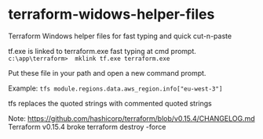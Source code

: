 # terraform-widows-helper-files
Terraform Windows helper files for fast typing and quick cut-n-paste

tf.exe is linked to terraform.exe fast typing at cmd prompt.
`c:\app\terraform>  mklink tf.exe terraform.exe`

Put these file in your path and open a new command prompt.

Example: 
`tfs module.regions.data.aws_region.info["eu-west-3"]`

tfs replaces the quoted strings with commented quoted strings

Note: https://github.com/hashicorp/terraform/blob/v0.15.4/CHANGELOG.md
Terraform v0.15.4 broke terraform destroy -force
